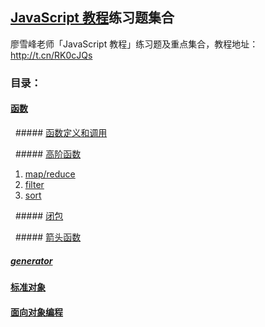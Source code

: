 ## [JavaScript 教程](http://t.cn/RK0cJQs)练习题集合

廖雪峰老师「JavaScript 教程」练习题及重点集合，教程地址：http://t.cn/RK0cJQs


### 目录：

#### [函数](https://github.com/china-kook/Liao_JS_practice-set/tree/master/%E5%87%BD%E6%95%B0)

&nbsp; ##### [函数定义和调用](https://github.com/china-kook/Liao_JS_practice-set/blob/master/%E5%87%BD%E6%95%B0/%E5%87%BD%E6%95%B0%E5%AE%9A%E4%B9%89%E5%92%8C%E8%B0%83%E7%94%A8.md)

&nbsp; ##### [高阶函数](https://github.com/china-kook/Liao_JS_practice-set/tree/master/%E5%87%BD%E6%95%B0/%E9%AB%98%E9%98%B6%E5%87%BD%E6%95%B0)
1. [map/reduce](https://github.com/china-kook/Liao_JS_practice-set/blob/master/%E5%87%BD%E6%95%B0/%E9%AB%98%E9%98%B6%E5%87%BD%E6%95%B0/map%E3%80%81reduce.md)
2. [filter](https://github.com/china-kook/Liao_JS_practice-set/blob/master/%E5%87%BD%E6%95%B0/%E9%AB%98%E9%98%B6%E5%87%BD%E6%95%B0/filter.md)
3. [sort](https://github.com/china-kook/Liao_JS_practice-set/blob/master/%E5%87%BD%E6%95%B0/%E9%AB%98%E9%98%B6%E5%87%BD%E6%95%B0/sort.md)

&nbsp; ##### [闭包](https://github.com/china-kook/Liao_JS_practice-set/blob/master/%E5%87%BD%E6%95%B0/%E9%97%AD%E5%8C%85.md)

&nbsp; ##### [箭头函数](https://github.com/china-kook/Liao_JS_practice-set/blob/master/%E5%87%BD%E6%95%B0/%E7%AE%AD%E5%A4%B4%E5%87%BD%E6%95%B0.md)

##### [generator](https://github.com/china-kook/Liao_JS_practice-set/blob/master/%E5%87%BD%E6%95%B0/generator(%E7%94%9F%E6%88%90%E5%99%A8).md)

#### [标准对象](https://github.com/china-kook/Liao_JS_practice-set/tree/master/%E6%A0%87%E5%87%86%E5%AF%B9%E8%B1%A1)

#### [面向对象编程](https://github.com/china-kook/Liao_JS_practice-set/tree/master/%E9%9D%A2%E5%90%91%E5%AF%B9%E8%B1%A1%E7%BC%96%E7%A8%8B)